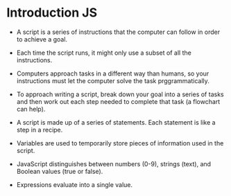 # Introduction JS

* A  script is a series of instructions that the computer can follow in  order to achieve a goal. 

* Each time the script runs, it might only use a subset of all the instructions. 

* Computers approach tasks in a different way than humans, so your instructions must let the computer solve the task prggrammatically. 

* To approach writing a script, break down your goal into a series of tasks and then work out each step needed to complete that task (a flowchart can help).

* A  script is made up of a series of statements. Each statement is like a step in a recipe. 

* Variables are used to temporarily store pieces of information used in the script. 

* JavaScript distinguishes between numbers (0-9), strings (text), and Boolean values (true or false). 

* Expressions evaluate into a single value. 
